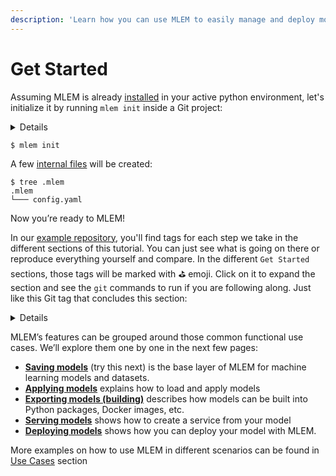 ```yaml
---
description: 'Learn how you can use MLEM to easily manage and deploy models'
---
```


# Get Started

Assuming MLEM is already [installed](/doc/install) in your active python
environment, let's initialize it by running `mlem init` inside a Git project:

<details>

### ⚙️ Expand for setup instructions

If you want to follow along with this tutorial and try MLEM, you can use our
[example repo](https://github.com/iterative/example-mlem-get-started). You'll
need to [fork] it first (so you can push models). Then clone it locally:

[fork]: https://docs.github.com/en/get-started/quickstart/fork-a-repo

```cli
$ git clone <your fork>
$ cd example-mlem-get-started
```

Next let's create an isolated virtual environment to cleanly install all the
requirements (including MLEM) there:

```cli
$ python3 -m venv .venv
$ source .venv/bin/activate
$ pip install -r requirements.txt
```

</details>

```cli
$ mlem init
```

A few [internal files](/doc/user-guide/project-structure) will be created:

```cli
$ tree .mlem
.mlem
└─── config.yaml
```

Now you’re ready to MLEM!

In our
[example repository](https://github.com/iterative/example-mlem-get-started),
you'll find tags for each step we take in the different sections of this
tutorial. You can just see what is going on there or reproduce everything
yourself and compare. In the different `Get Started` sections, those tags will
be marked with ⛳ emoji. Click on it to expand the section and see the `git`
commands to run if you are following along. Just like this Git tag that
concludes this section:

<details>

# ⛳ MLEM init

Tag:
[1-mlem-init](https://github.com/iterative/example-mlem-get-started/tree/1-mlem-init)

```cli
$ git add .mlem
$ git status
Changes to be committed:
        new file:   .mlem/config.yaml
        ...
$ git commit -m "Initialize MLEM"
```

To compare your results with the tag you can also run the following

```cli
$ git diff 1-mlem-init
```

The output will be empty if you have the same files staged/committed

</details>

MLEM’s features can be grouped around those common functional use cases. We’ll
explore them one by one in the next few pages:

- **[Saving models](/doc/get-started/saving)** (try this next) is the base layer
  of MLEM for machine learning models and datasets.
- **[Applying models](/doc/get-started/applying)** explains how to load and
  apply models
- **[Exporting models (building)](/doc/get-started/building)** describes how
  models can be built into Python packages, Docker images, etc.
- **[Serving models](/doc/get-started/serving)** shows how to create a service
  from your model
- **[Deploying models](/doc/get-started/deploying)** shows how you can deploy
  your model with MLEM.

More examples on how to use MLEM in different scenarios can be found in
[Use Cases](/doc/use-cases) section
